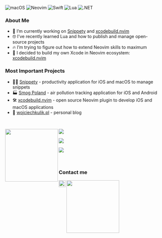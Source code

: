 <!-- Icons: https://simpleicons.org/ -->

![macOS](https://img.shields.io/badge/-macOS-05122A?style=for-the-badge&color=282a36&logo=apple&logoColor=ffffff)
![Neovim](https://img.shields.io/badge/-NeoVim-05122A?style=for-the-badge&color=282a36&logo=neovim&logoColor=4b9e4b)
![Swift](https://img.shields.io/badge/-Swift-0512AB?style=for-the-badge&color=282a36&logo=Swift&logoColor=F05138)
![Lua](https://img.shields.io/badge/-Lua-05122A?style=for-the-badge&color=282a36&logo=lua&logoColor=0062cc)
![.NET](https://img.shields.io/badge/-.NET-05122A?style=for-the-badge&color=282a36&logo=.NET&logoColor=0067C5)

### About Me

- 🔭 I’m currently working on [Snippety] and [xcodebuild.nvim]
- 🤓 I've recently learned Lua and how to publish and manage open-source projects
- 🔥 I’m trying to figure out how to extend Neovim skills to maximum
- 🚀 I decided to build my own Xcode in Neovim ecosystem: [xcodebuild.nvim]

### Most Important Projects
- 👨‍💻 [Snippety] - productivity application for iOS and macOS to manage snippets
- 🏭 [Smog Poland] - air pollution tracking application for iOS and Android
- 🛠️ [xcodebuild.nvim] - open source Neovim plugin to develop iOS and macOS applications
- 📖 [wojciechkulik.pl] - personal blog

&nbsp;

<!-- Catppuccin themed -->
<a href="#"><img height="170" align="left" src="https://github-readme-stats.vercel.app/api?username=wojciech-kulik&show_icons=true&bg_color=282a36&border_color=282a36&title_color=f5e0dc&text_color=d9e0ee&icon_color=c9cbff" /></a>
<a href="#"><img src="https://github-readme-stats.vercel.app/api/top-langs/?username=wojciech-kulik&layout=compact&show_icons=true&bg_color=282a36&border_color=282a36&title_color=f5e0dc&text_color=ffffff&icon_color=c9cbff&langs_count=6" /></a>

<a href="#"><img src="http://github-profile-summary-cards.vercel.app/api/cards/profile-details?username=wojciech-kulik&theme=dracula" /></a>

<a href="#"><img src="http://github-profile-summary-cards.vercel.app/api/cards/productive-time?username=wojciech-kulik&theme=dracula&utcOffset=1" /></a>

&nbsp;

### Contact me

[<img align="left" alt="Twitter" width="22px" src="https://wojciechkulik.pl/wp-includes/images/twitter.png" />][twitter]
<a href="#"><img src="https://wojciechkulik.pl/wp-content/uploads/2021/12/mail-350x30.png" width="170px" /></a>

[twitter]: https://twitter.com/kulik_wojciech
[snippety]: https://snippety.app
[Smog Poland]: https://smog-polska.pl
[wojciechkulik.pl]: https://wojciechkulik.pl
[xcodebuild.nvim]: https://github.com/wojciech-kulik/xcodebuild.nvim
